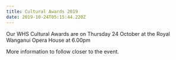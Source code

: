 ```yaml
---
title: Cultural Awards 2019
date: 2019-10-24T05:15:44.220Z
---
```

Our WHS Cultural Awards are on Thursday 24 October at the Royal Wanganui Opera House at 6.00pm

More information to follow closer to the event.
